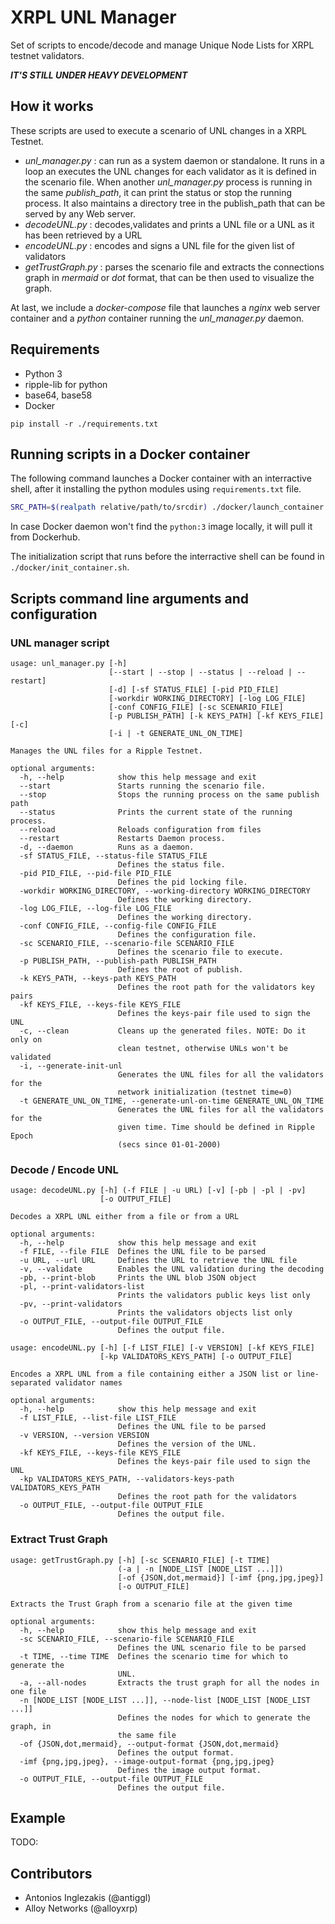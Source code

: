 # XRPL UNL Manager
Set of scripts to encode/decode and manage Unique Node Lists for XRPL testnet validators.

***IT'S STILL UNDER HEAVY DEVELOPMENT***

## How it works
These scripts are used to execute a scenario of UNL changes in a XRPL Testnet.
* *unl_manager.py* : can run as a system daemon or standalone. It runs in a loop an executes the UNL changes for each validator as it is defined in the scenario file.
      When another *unl_manager.py* process is running in the same *publish_path*, it can  print the status or stop the running process.
      It also maintains a directory tree in the publish_path that can be served by any Web server.
* *decodeUNL.py* : decodes,validates and prints a UNL file or a UNL as it has been retrieved by a URL
* *encodeUNL.py* : encodes and signs a UNL file for the given list of validators
* *getTrustGraph.py* : parses the scenario file and extracts the connections graph in *mermaid* or *dot* format, that can be then used to visualize the graph.

At last, we include a *docker-compose* file that launches a *nginx* web server container and a *python* container running the *unl_manager.py* daemon.

## Requirements
* Python 3
* ripple-lib for python
* base64, base58
* Docker

```
pip install -r ./requirements.txt
```
## Running scripts in a Docker container

The following command launches a Docker container with an interractive shell, after it installing the python modules using ```requirements.txt``` file. 
```bash
SRC_PATH=$(realpath relative/path/to/srcdir) ./docker/launch_container.sh
```
In case Docker daemon won't find the ```python:3``` image locally, it will pull it from Dockerhub.
 
The initialization script that runs before the interractive shell can be found in ```./docker/init_container.sh```.

## Scripts command line arguments and configuration

### UNL manager script
```
usage: unl_manager.py [-h]
                      [--start | --stop | --status | --reload | --restart]
                      [-d] [-sf STATUS_FILE] [-pid PID_FILE]
                      [-workdir WORKING_DIRECTORY] [-log LOG_FILE]
                      [-conf CONFIG_FILE] [-sc SCENARIO_FILE]
                      [-p PUBLISH_PATH] [-k KEYS_PATH] [-kf KEYS_FILE] [-c]
                      [-i | -t GENERATE_UNL_ON_TIME]

Manages the UNL files for a Ripple Testnet.

optional arguments:
  -h, --help            show this help message and exit
  --start               Starts running the scenario file.
  --stop                Stops the running process on the same publish path
  --status              Prints the current state of the running process.
  --reload              Reloads configuration from files
  --restart             Restarts Daemon process.
  -d, --daemon          Runs as a daemon.
  -sf STATUS_FILE, --status-file STATUS_FILE
                        Defines the status file.
  -pid PID_FILE, --pid-file PID_FILE
                        Defines the pid locking file.
  -workdir WORKING_DIRECTORY, --working-directory WORKING_DIRECTORY
                        Defines the working directory.
  -log LOG_FILE, --log-file LOG_FILE
                        Defines the working directory.
  -conf CONFIG_FILE, --config-file CONFIG_FILE
                        Defines the configuration file.
  -sc SCENARIO_FILE, --scenario-file SCENARIO_FILE
                        Defines the scenario file to execute.
  -p PUBLISH_PATH, --publish-path PUBLISH_PATH
                        Defines the root of publish.
  -k KEYS_PATH, --keys-path KEYS_PATH
                        Defines the root path for the validators key pairs
  -kf KEYS_FILE, --keys-file KEYS_FILE
                        Defines the keys-pair file used to sign the UNL
  -c, --clean           Cleans up the generated files. NOTE: Do it only on
                        clean testnet, otherwise UNLs won't be validated
  -i, --generate-init-unl
                        Generates the UNL files for all the validators for the
                        network initialization (testnet time=0)
  -t GENERATE_UNL_ON_TIME, --generate-unl-on-time GENERATE_UNL_ON_TIME
                        Generates the UNL files for all the validators for the
                        given time. Time should be defined in Ripple Epoch
                        (secs since 01-01-2000)
```

### Decode / Encode UNL
```
usage: decodeUNL.py [-h] (-f FILE | -u URL) [-v] [-pb | -pl | -pv]
                    [-o OUTPUT_FILE]

Decodes a XRPL UNL either from a file or from a URL

optional arguments:
  -h, --help            show this help message and exit
  -f FILE, --file FILE  Defines the UNL file to be parsed
  -u URL, --url URL     Defines the URL to retrieve the UNL file
  -v, --validate        Enables the UNL validation during the decoding
  -pb, --print-blob     Prints the UNL blob JSON object
  -pl, --print-validators-list
                        Prints the validators public keys list only
  -pv, --print-validators
                        Prints the validators objects list only
  -o OUTPUT_FILE, --output-file OUTPUT_FILE
                        Defines the output file.
```

```
usage: encodeUNL.py [-h] [-f LIST_FILE] [-v VERSION] [-kf KEYS_FILE]
                    [-kp VALIDATORS_KEYS_PATH] [-o OUTPUT_FILE]

Encodes a XRPL UNL from a file containing either a JSON list or line-
separated validator names

optional arguments:
  -h, --help            show this help message and exit
  -f LIST_FILE, --list-file LIST_FILE
                        Defines the UNL file to be parsed
  -v VERSION, --version VERSION
                        Defines the version of the UNL.
  -kf KEYS_FILE, --keys-file KEYS_FILE
                        Defines the keys-pair file used to sign the UNL
  -kp VALIDATORS_KEYS_PATH, --validators-keys-path VALIDATORS_KEYS_PATH
                        Defines the root path for the validators
  -o OUTPUT_FILE, --output-file OUTPUT_FILE
                        Defines the output file.

```

### Extract Trust Graph
```
usage: getTrustGraph.py [-h] [-sc SCENARIO_FILE] [-t TIME]
                        (-a | -n [NODE_LIST [NODE_LIST ...]])
                        [-of {JSON,dot,mermaid}] [-imf {png,jpg,jpeg}]
                        [-o OUTPUT_FILE]

Extracts the Trust Graph from a scenario file at the given time

optional arguments:
  -h, --help            show this help message and exit
  -sc SCENARIO_FILE, --scenario-file SCENARIO_FILE
                        Defines the UNL scenario file to be parsed
  -t TIME, --time TIME  Defines the scenario time for which to generate the
                        UNL.
  -a, --all-nodes       Extracts the trust graph for all the nodes in one file
  -n [NODE_LIST [NODE_LIST ...]], --node-list [NODE_LIST [NODE_LIST ...]]
                        Defines the nodes for which to generate the graph, in
                        the same file
  -of {JSON,dot,mermaid}, --output-format {JSON,dot,mermaid}
                        Defines the output format.
  -imf {png,jpg,jpeg}, --image-output-format {png,jpg,jpeg}
                        Defines the image output format.
  -o OUTPUT_FILE, --output-file OUTPUT_FILE
                        Defines the output file.

```
## Example
TODO:

## Contributors
* Antonios Inglezakis (@antiggl)
* Alloy Networks (@alloyxrp)
